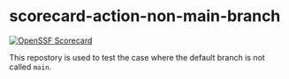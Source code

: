 # scorecard-action-non-main-branch

[![OpenSSF Scorecard](https://api.securityscorecards.dev/projects/github.com/ossf-tests/scorecard-action-non-main-branch/badge)](https://api.securityscorecards.dev/projects/github.com/ossf-tests/scorecard-action-non-main-branch)

This repostory is used to test the case where the default branch is not called
`main`.
